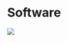 # Software

![](https://www.google.com/search?q=arduino+ide&source=lnms&tbm=isch&sa=X&sqi=2&ved=0ahUKEwiCnbXZ8vPfAhWFsaQKHTvuBs4Q_AUIDigB&biw=1366&bih=626#imgrc=QRVz6htbQTxpmM:)
